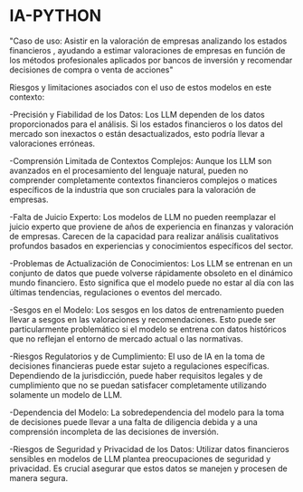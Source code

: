 # IA-PYTHON

"Caso de uso: Asistir en la valoración de empresas analizando los estados financieros , ayudando a estimar valoraciones de empresas en función de los métodos profesionales aplicados por bancos de inversión y recomendar decisiones de compra o venta de acciones"

Riesgos y limitaciones asociados con el uso de estos modelos en este contexto:

-Precisión y Fiabilidad de los Datos: Los LLM dependen de los datos proporcionados para el análisis. Si los estados financieros o los datos del mercado son inexactos o están desactualizados, esto podría llevar a valoraciones erróneas.

-Comprensión Limitada de Contextos Complejos: Aunque los LLM son avanzados en el procesamiento del lenguaje natural, pueden no comprender completamente contextos financieros complejos o matices específicos de la industria que son cruciales para la valoración de empresas.

-Falta de Juicio Experto: Los modelos de LLM no pueden reemplazar el juicio experto que proviene de años de experiencia en finanzas y valoración de empresas. Carecen de la capacidad para realizar análisis cualitativos profundos basados en experiencias y conocimientos específicos del sector.

-Problemas de Actualización de Conocimientos: Los LLM se entrenan en un conjunto de datos que puede volverse rápidamente obsoleto en el dinámico mundo financiero. Esto significa que el modelo puede no estar al día con las últimas tendencias, regulaciones o eventos del mercado.

-Sesgos en el Modelo: Los sesgos en los datos de entrenamiento pueden llevar a sesgos en las valoraciones y recomendaciones. Esto puede ser particularmente problemático si el modelo se entrena con datos históricos que no reflejan el entorno de mercado actual o las normativas.

-Riesgos Regulatorios y de Cumplimiento: El uso de IA en la toma de decisiones financieras puede estar sujeto a regulaciones específicas. Dependiendo de la jurisdicción, puede haber requisitos legales y de cumplimiento que no se puedan satisfacer completamente utilizando solamente un modelo de LLM.

-Dependencia del Modelo: La sobredependencia del modelo para la toma de decisiones puede llevar a una falta de diligencia debida y a una comprensión incompleta de las decisiones de inversión.

-Riesgos de Seguridad y Privacidad de los Datos: Utilizar datos financieros sensibles en modelos de LLM plantea preocupaciones de seguridad y privacidad. Es crucial asegurar que estos datos se manejen y procesen de manera segura.
